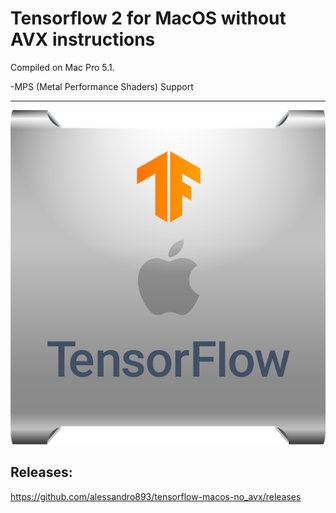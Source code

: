 # Tensorflow 2 for MacOS without AVX instructions
Compiled on Mac Pro 5.1.

-MPS (Metal Performance Shaders) Support

--------------------
![alt text](https://raw.githubusercontent.com/alessandro893/tensorflow-macos-no_avx/master/tf-logo.png)

Releases:
--------------------------
https://github.com/alessandro893/tensorflow-macos-no_avx/releases
